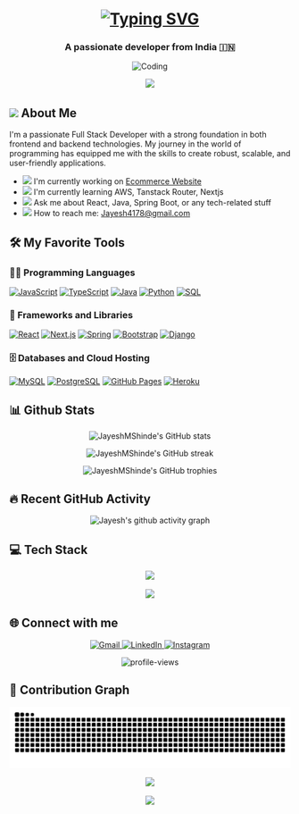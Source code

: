 <h1 align="center">
  <a href="https://git.io/typing-svg">
    <img src="https://readme-typing-svg.herokuapp.com?font=Roboto+Slab&weight=800&size=35&duration=4000&pause=1000&color=F75C7E&center=true&vCenter=true&random=false&width=500&lines=Welcome+to+my+profile!;I'm+Jayesh+Shinde;Full+Stack+Developer" alt="Typing SVG" />
  </a>
</h1>

<h3 align="center">A passionate developer from India 🇮🇳</h3>

<p align="center">
  <img src="https://media.giphy.com/media/qgQUggAC3Pfv687qPC/giphy.gif" alt="Coding" width="400">
</p>

<p align="center">
  <img src="https://readme-typing-svg.herokuapp.com/?lines=🚀+Always+learning+new+things;💻+Passionate+about+coding;🌟+Creating+innovative+solutions&font=Fira%20Code&center=true&width=380&height=50&duration=4000&pause=1000">
</p>

## <img src="https://media.giphy.com/media/WUlplcMpOCEmTGBtBW/giphy.gif" width="30"> About Me

I'm a passionate Full Stack Developer with a strong foundation in both frontend and backend technologies. My journey in the world of programming has equipped me with the skills to create robust, scalable, and user-friendly applications.

<!-- <img align="right" alt="Coding" width="300" style="z-index: 2;" src="https://media.giphy.com/media/lP8xu5t2DLGG045H8F/giphy.gif"> -->

- <img src="https://media.giphy.com/media/WUlplcMpOCEmTGBtBW/giphy.gif" width="30"> I'm currently working on <a href="https://mishumattress.com/">Ecommerce Website</a>
- <img src="https://media.giphy.com/media/LOnt6uqjD9OexmQJRB/giphy.gif" width="30"> I'm currently learning AWS, Tanstack Router, Nextjs
- <img src="https://media.giphy.com/media/bGgsc5mWoryfgKBx1u/giphy.gif" width="30"> Ask me about React, Java, Spring Boot, or any tech-related stuff
- <img src="https://media.giphy.com/media/KxbHmvL3MGcctzlfdX/giphy.gif" width="30"> How to reach me: [Jayesh4178@gmail.com](mailto:Jayesh4178@gmail.com)

## 🛠️ My Favorite Tools

### 👨‍💻 Programming Languages

<p align="start">
    <a href="#"><img alt="JavaScript" src="https://img.shields.io/badge/JavaScript-F7DF1E.svg?logo=javascript&logoColor=black"></a>
    <a href="#"><img alt="TypeScript" src="https://img.shields.io/badge/TypeScript-007ACC.svg?logo=typescript&logoColor=white"></a>
    <a href="#"><img alt="Java" src="https://img.shields.io/badge/Java-007396.svg?logo=java&logoColor=white"></a>
    <a href="#"><img alt="Python" src="https://img.shields.io/badge/Python-14354C.svg?logo=python&logoColor=white"></a>
    <a href="#"><img alt="SQL" src="https://custom-icon-badges.herokuapp.com/badge/SQL-025E8C.svg?logo=database&logoColor=white"></a>
</p>

### 🧰 Frameworks and Libraries

<p align="start">
    <a href="#"><img alt="React" src="https://img.shields.io/badge/React-20232a.svg?logo=react&logoColor=%2361DAFB"></a>
    <a href="#"><img alt="Next.js" src="https://img.shields.io/badge/Next-black?logo=next.js&logoColor=white"></a>
    <a href="#"><img alt="Spring" src="https://img.shields.io/badge/Spring-6DB33F.svg?logo=spring&logoColor=white"></a>
    <a href="#"><img alt="Bootstrap" src="https://img.shields.io/badge/Bootstrap-7952B3.svg?logo=bootstrap&logoColor=white"></a>
    <a href="#"><img alt="Django" src="https://img.shields.io/badge/Django-092E20.svg?logo=django&logoColor=white"></a>
</p>

### 🗄️ Databases and Cloud Hosting

<p align="start">
    <a href="#"><img alt="MySQL" src="https://img.shields.io/badge/MySQL-00f.svg?logo=mysql&logoColor=white"></a>
    <a href="#"><img alt="PostgreSQL" src ="https://img.shields.io/badge/PostgreSQL-316192.svg?logo=postgresql&logoColor=white"></a>
    <a href="#"><img alt="GitHub Pages" src="https://img.shields.io/badge/GitHub%20Pages-327FC7.svg?logo=github&logoColor=white"></a>
    <a href="#"><img alt="Heroku" src="https://img.shields.io/badge/Heroku-430098.svg?logo=heroku&logoColor=white"></a>
</p>

## 📊 Github Stats

<p align="center">
  <img src="https://github-readme-stats.vercel.app/api?username=JayeshMShinde&show_icons=true&theme=tokyonight" alt="JayeshMShinde's GitHub stats" />
</p>

<p align="center">
  <img src="https://github-readme-streak-stats.herokuapp.com/?user=JayeshMShinde&theme=tokyonight" alt="JayeshMShinde's GitHub streak"/>
</p>

<p align="center">
  <img src="https://github-profile-trophy.vercel.app/?username=JayeshMShinde&theme=tokyonight&column=6&row=1" alt="JayeshMShinde's GitHub trophies" />
</p>

## 🔥 Recent GitHub Activity

<p align="center">
  <img src="https://github-readme-activity-graph.vercel.app/graph?username=JayeshMShinde&theme=react-dark" alt="Jayesh's github activity graph" />
</p>

## 💻 Tech Stack

<p align="center">
  <img src="https://skillicons.dev/icons?i=js,ts,react,nextjs,java,spring,python,html,css,bootstrap,mysql,postgres,git,github" />
</p>

<p align="center">
  <img src="https://readme-typing-svg.herokuapp.com/?lines=Always+improving+my+tech+stack&font=Fira%20Code&center=true&width=380&height=50&duration=4000&pause=1000">
</p>

## 🌐 Connect with me 

<p align="center">
  <a href="mailto:Jayesh4178@gmail.com" target="_blank">
    <img src="https://img.shields.io/badge/Gmail-D14836?style=for-the-badge&logo=gmail&logoColor=white" alt="Gmail"/>
  </a>
  <a href="https://www.linkedin.com/in/jayesh-mahendra-shinde/" target="_blank">
    <img src="https://img.shields.io/badge/LinkedIn-0077B5?style=for-the-badge&logo=linkedin&logoColor=white" alt="LinkedIn"/>
  </a>
  <a href="https://www.instagram.com/_jayeshshinde_?igsh=MWgyMzg1bGloZzc3Zw==" target="_blank">
    <img src="https://img.shields.io/badge/Instagram-E4405F?style=for-the-badge&logo=instagram&logoColor=white" alt="Instagram"/>
  </a>
</p>

<p align="center">
  <img src="https://komarev.com/ghpvc/?username=JayeshMShinde&label=Profile%20views&color=0e75b6&style=flat" alt="profile-views" /> 
</p>

## 🐍 Contribution Graph
<p align="center">
  <img src="https://raw.githubusercontent.com/JayeshMShinde/JayeshMShinde/output/snake.svg" alt="Snake animation" />
</p>

<p align="center">
  <img src="https://readme-typing-svg.herokuapp.com/?lines=Thanks+for+visiting!;See+you+next+time!&font=Fira%20Code&center=true&width=380&height=50&duration=4000&pause=1000">
</p>

<p align="center">
  <img src="https://capsule-render.vercel.app/api?type=waving&color=gradient&height=100&section=footer"/>
</p>


